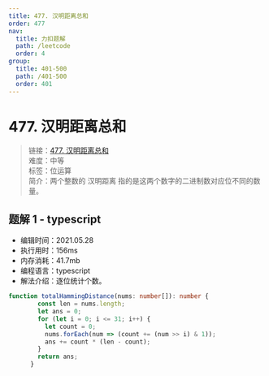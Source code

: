 ```yaml
---
title: 477. 汉明距离总和
order: 477
nav:
  title: 力扣题解
  path: /leetcode
  order: 4
group:
  title: 401-500
  path: /401-500
  order: 401
---
```


# 477. 汉明距离总和
    
> 链接：[477. 汉明距离总和](https://leetcode-cn.com/problems/total-hamming-distance/)  
> 难度：中等  
> 标签：位运算  
> 简介：两个整数的 汉明距离 指的是这两个数字的二进制数对应位不同的数量。
      
## 题解 1 - typescript
- 编辑时间：2021.05.28
- 执行用时：156ms
- 内存消耗：41.7mb
- 编程语言：typescript
- 解法介绍：逐位统计个数。
```typescript
function totalHammingDistance(nums: number[]): number {
        const len = nums.length;
        let ans = 0;
        for (let i = 0; i <= 31; i++) {
          let count = 0;
          nums.forEach(num => (count += (num >> i) & 1));
          ans += count * (len - count);
        }
        return ans;
      }
      
```

      